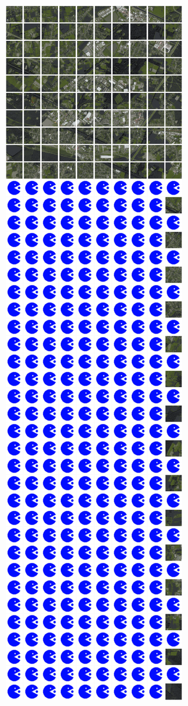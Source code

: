 <html>
<div>
<img src="https://github.com/HakkaTjakka/NL_TILE_MAP/blob/main/18/617/-1025/r.6170.-10250.png" height="44" width="44">
<img src="https://github.com/HakkaTjakka/NL_TILE_MAP/blob/main/18/617/-1025/r.6171.-10250.png" height="44" width="44">
<img src="https://github.com/HakkaTjakka/NL_TILE_MAP/blob/main/18/617/-1025/r.6172.-10250.png" height="44" width="44">
<img src="https://github.com/HakkaTjakka/NL_TILE_MAP/blob/main/18/617/-1025/r.6173.-10250.png" height="44" width="44">
<img src="https://github.com/HakkaTjakka/NL_TILE_MAP/blob/main/18/617/-1025/r.6174.-10250.png" height="44" width="44">
<img src="https://github.com/HakkaTjakka/NL_TILE_MAP/blob/main/18/617/-1025/r.6175.-10250.png" height="44" width="44">
<img src="https://github.com/HakkaTjakka/NL_TILE_MAP/blob/main/18/617/-1025/r.6176.-10250.png" height="44" width="44">
<img src="https://github.com/HakkaTjakka/NL_TILE_MAP/blob/main/18/617/-1025/r.6177.-10250.png" height="44" width="44">
<img src="https://github.com/HakkaTjakka/NL_TILE_MAP/blob/main/18/617/-1025/r.6178.-10250.png" height="44" width="44">
<img src="https://github.com/HakkaTjakka/NL_TILE_MAP/blob/main/18/617/-1025/r.6179.-10250.png" height="44" width="44">
<img src="https://github.com/HakkaTjakka/NL_TILE_MAP/blob/main/18/618/-1025/r.6180.-10250.png" height="44" width="44">
<img src="https://github.com/HakkaTjakka/NL_TILE_MAP/blob/main/18/618/-1025/r.6181.-10250.png" height="44" width="44">
<img src="https://github.com/HakkaTjakka/NL_TILE_MAP/blob/main/18/618/-1025/r.6182.-10250.png" height="44" width="44">
<img src="https://github.com/HakkaTjakka/NL_TILE_MAP/blob/main/18/618/-1025/r.6183.-10250.png" height="44" width="44">
<img src="https://github.com/HakkaTjakka/NL_TILE_MAP/blob/main/18/618/-1025/r.6184.-10250.png" height="44" width="44">
<img src="https://github.com/HakkaTjakka/NL_TILE_MAP/blob/main/18/618/-1025/r.6185.-10250.png" height="44" width="44">
<img src="https://github.com/HakkaTjakka/NL_TILE_MAP/blob/main/18/618/-1025/r.6186.-10250.png" height="44" width="44">
<img src="https://github.com/HakkaTjakka/NL_TILE_MAP/blob/main/18/618/-1025/r.6187.-10250.png" height="44" width="44">
<img src="https://github.com/HakkaTjakka/NL_TILE_MAP/blob/main/18/618/-1025/r.6188.-10250.png" height="44" width="44">
<img src="https://github.com/HakkaTjakka/NL_TILE_MAP/blob/main/18/618/-1025/r.6189.-10250.png" height="44" width="44">
<br>
<img src="https://github.com/HakkaTjakka/NL_TILE_MAP/blob/main/18/617/-1025/r.6170.-10249.png" height="44" width="44">
<img src="https://github.com/HakkaTjakka/NL_TILE_MAP/blob/main/18/617/-1025/r.6171.-10249.png" height="44" width="44">
<img src="https://github.com/HakkaTjakka/NL_TILE_MAP/blob/main/18/617/-1025/r.6172.-10249.png" height="44" width="44">
<img src="https://github.com/HakkaTjakka/NL_TILE_MAP/blob/main/18/617/-1025/r.6173.-10249.png" height="44" width="44">
<img src="https://github.com/HakkaTjakka/NL_TILE_MAP/blob/main/18/617/-1025/r.6174.-10249.png" height="44" width="44">
<img src="https://github.com/HakkaTjakka/NL_TILE_MAP/blob/main/18/617/-1025/r.6175.-10249.png" height="44" width="44">
<img src="https://github.com/HakkaTjakka/NL_TILE_MAP/blob/main/18/617/-1025/r.6176.-10249.png" height="44" width="44">
<img src="https://github.com/HakkaTjakka/NL_TILE_MAP/blob/main/18/617/-1025/r.6177.-10249.png" height="44" width="44">
<img src="https://github.com/HakkaTjakka/NL_TILE_MAP/blob/main/18/617/-1025/r.6178.-10249.png" height="44" width="44">
<img src="https://github.com/HakkaTjakka/NL_TILE_MAP/blob/main/18/617/-1025/r.6179.-10249.png" height="44" width="44">
<img src="https://github.com/HakkaTjakka/NL_TILE_MAP/blob/main/18/618/-1025/r.6180.-10249.png" height="44" width="44">
<img src="https://github.com/HakkaTjakka/NL_TILE_MAP/blob/main/18/618/-1025/r.6181.-10249.png" height="44" width="44">
<img src="https://github.com/HakkaTjakka/NL_TILE_MAP/blob/main/18/618/-1025/r.6182.-10249.png" height="44" width="44">
<img src="https://github.com/HakkaTjakka/NL_TILE_MAP/blob/main/18/618/-1025/r.6183.-10249.png" height="44" width="44">
<img src="https://github.com/HakkaTjakka/NL_TILE_MAP/blob/main/18/618/-1025/r.6184.-10249.png" height="44" width="44">
<img src="https://github.com/HakkaTjakka/NL_TILE_MAP/blob/main/18/618/-1025/r.6185.-10249.png" height="44" width="44">
<img src="https://github.com/HakkaTjakka/NL_TILE_MAP/blob/main/18/618/-1025/r.6186.-10249.png" height="44" width="44">
<img src="https://github.com/HakkaTjakka/NL_TILE_MAP/blob/main/18/618/-1025/r.6187.-10249.png" height="44" width="44">
<img src="https://github.com/HakkaTjakka/NL_TILE_MAP/blob/main/18/618/-1025/r.6188.-10249.png" height="44" width="44">
<img src="https://github.com/HakkaTjakka/NL_TILE_MAP/blob/main/18/618/-1025/r.6189.-10249.png" height="44" width="44">
<br>
<img src="https://github.com/HakkaTjakka/NL_TILE_MAP/blob/main/18/617/-1025/r.6170.-10248.png" height="44" width="44">
<img src="https://github.com/HakkaTjakka/NL_TILE_MAP/blob/main/18/617/-1025/r.6171.-10248.png" height="44" width="44">
<img src="https://github.com/HakkaTjakka/NL_TILE_MAP/blob/main/18/617/-1025/r.6172.-10248.png" height="44" width="44">
<img src="https://github.com/HakkaTjakka/NL_TILE_MAP/blob/main/18/617/-1025/r.6173.-10248.png" height="44" width="44">
<img src="https://github.com/HakkaTjakka/NL_TILE_MAP/blob/main/18/617/-1025/r.6174.-10248.png" height="44" width="44">
<img src="https://github.com/HakkaTjakka/NL_TILE_MAP/blob/main/18/617/-1025/r.6175.-10248.png" height="44" width="44">
<img src="https://github.com/HakkaTjakka/NL_TILE_MAP/blob/main/18/617/-1025/r.6176.-10248.png" height="44" width="44">
<img src="https://github.com/HakkaTjakka/NL_TILE_MAP/blob/main/18/617/-1025/r.6177.-10248.png" height="44" width="44">
<img src="https://github.com/HakkaTjakka/NL_TILE_MAP/blob/main/18/617/-1025/r.6178.-10248.png" height="44" width="44">
<img src="https://github.com/HakkaTjakka/NL_TILE_MAP/blob/main/18/617/-1025/r.6179.-10248.png" height="44" width="44">
<img src="https://github.com/HakkaTjakka/NL_TILE_MAP/blob/main/18/618/-1025/r.6180.-10248.png" height="44" width="44">
<img src="https://github.com/HakkaTjakka/NL_TILE_MAP/blob/main/18/618/-1025/r.6181.-10248.png" height="44" width="44">
<img src="https://github.com/HakkaTjakka/NL_TILE_MAP/blob/main/18/618/-1025/r.6182.-10248.png" height="44" width="44">
<img src="https://github.com/HakkaTjakka/NL_TILE_MAP/blob/main/18/618/-1025/r.6183.-10248.png" height="44" width="44">
<img src="https://github.com/HakkaTjakka/NL_TILE_MAP/blob/main/18/618/-1025/r.6184.-10248.png" height="44" width="44">
<img src="https://github.com/HakkaTjakka/NL_TILE_MAP/blob/main/18/618/-1025/r.6185.-10248.png" height="44" width="44">
<img src="https://github.com/HakkaTjakka/NL_TILE_MAP/blob/main/18/618/-1025/r.6186.-10248.png" height="44" width="44">
<img src="https://github.com/HakkaTjakka/NL_TILE_MAP/blob/main/18/618/-1025/r.6187.-10248.png" height="44" width="44">
<img src="https://github.com/HakkaTjakka/NL_TILE_MAP/blob/main/18/618/-1025/r.6188.-10248.png" height="44" width="44">
<img src="https://github.com/HakkaTjakka/NL_TILE_MAP/blob/main/18/618/-1025/r.6189.-10248.png" height="44" width="44">
<br>
<img src="https://github.com/HakkaTjakka/NL_TILE_MAP/blob/main/18/617/-1025/r.6170.-10247.png" height="44" width="44">
<img src="https://github.com/HakkaTjakka/NL_TILE_MAP/blob/main/18/617/-1025/r.6171.-10247.png" height="44" width="44">
<img src="https://github.com/HakkaTjakka/NL_TILE_MAP/blob/main/18/617/-1025/r.6172.-10247.png" height="44" width="44">
<img src="https://github.com/HakkaTjakka/NL_TILE_MAP/blob/main/18/617/-1025/r.6173.-10247.png" height="44" width="44">
<img src="https://github.com/HakkaTjakka/NL_TILE_MAP/blob/main/18/617/-1025/r.6174.-10247.png" height="44" width="44">
<img src="https://github.com/HakkaTjakka/NL_TILE_MAP/blob/main/18/617/-1025/r.6175.-10247.png" height="44" width="44">
<img src="https://github.com/HakkaTjakka/NL_TILE_MAP/blob/main/18/617/-1025/r.6176.-10247.png" height="44" width="44">
<img src="https://github.com/HakkaTjakka/NL_TILE_MAP/blob/main/18/617/-1025/r.6177.-10247.png" height="44" width="44">
<img src="https://github.com/HakkaTjakka/NL_TILE_MAP/blob/main/18/617/-1025/r.6178.-10247.png" height="44" width="44">
<img src="https://github.com/HakkaTjakka/NL_TILE_MAP/blob/main/18/617/-1025/r.6179.-10247.png" height="44" width="44">
<img src="https://github.com/HakkaTjakka/NL_TILE_MAP/blob/main/18/618/-1025/r.6180.-10247.png" height="44" width="44">
<img src="https://github.com/HakkaTjakka/NL_TILE_MAP/blob/main/18/618/-1025/r.6181.-10247.png" height="44" width="44">
<img src="https://github.com/HakkaTjakka/NL_TILE_MAP/blob/main/18/618/-1025/r.6182.-10247.png" height="44" width="44">
<img src="https://github.com/HakkaTjakka/NL_TILE_MAP/blob/main/18/618/-1025/r.6183.-10247.png" height="44" width="44">
<img src="https://github.com/HakkaTjakka/NL_TILE_MAP/blob/main/18/618/-1025/r.6184.-10247.png" height="44" width="44">
<img src="https://github.com/HakkaTjakka/NL_TILE_MAP/blob/main/18/618/-1025/r.6185.-10247.png" height="44" width="44">
<img src="https://github.com/HakkaTjakka/NL_TILE_MAP/blob/main/18/618/-1025/r.6186.-10247.png" height="44" width="44">
<img src="https://github.com/HakkaTjakka/NL_TILE_MAP/blob/main/18/618/-1025/r.6187.-10247.png" height="44" width="44">
<img src="https://github.com/HakkaTjakka/NL_TILE_MAP/blob/main/18/618/-1025/r.6188.-10247.png" height="44" width="44">
<img src="https://github.com/HakkaTjakka/NL_TILE_MAP/blob/main/18/618/-1025/r.6189.-10247.png" height="44" width="44">
<br>
<img src="https://github.com/HakkaTjakka/NL_TILE_MAP/blob/main/18/617/-1025/r.6170.-10246.png" height="44" width="44">
<img src="https://github.com/HakkaTjakka/NL_TILE_MAP/blob/main/18/617/-1025/r.6171.-10246.png" height="44" width="44">
<img src="https://github.com/HakkaTjakka/NL_TILE_MAP/blob/main/18/617/-1025/r.6172.-10246.png" height="44" width="44">
<img src="https://github.com/HakkaTjakka/NL_TILE_MAP/blob/main/18/617/-1025/r.6173.-10246.png" height="44" width="44">
<img src="https://github.com/HakkaTjakka/NL_TILE_MAP/blob/main/18/617/-1025/r.6174.-10246.png" height="44" width="44">
<img src="https://github.com/HakkaTjakka/NL_TILE_MAP/blob/main/18/617/-1025/r.6175.-10246.png" height="44" width="44">
<img src="https://github.com/HakkaTjakka/NL_TILE_MAP/blob/main/18/617/-1025/r.6176.-10246.png" height="44" width="44">
<img src="https://github.com/HakkaTjakka/NL_TILE_MAP/blob/main/18/617/-1025/r.6177.-10246.png" height="44" width="44">
<img src="https://github.com/HakkaTjakka/NL_TILE_MAP/blob/main/18/617/-1025/r.6178.-10246.png" height="44" width="44">
<img src="https://github.com/HakkaTjakka/NL_TILE_MAP/blob/main/18/617/-1025/r.6179.-10246.png" height="44" width="44">
<img src="https://github.com/HakkaTjakka/NL_TILE_MAP/blob/main/18/618/-1025/r.6180.-10246.png" height="44" width="44">
<img src="https://github.com/HakkaTjakka/NL_TILE_MAP/blob/main/18/618/-1025/r.6181.-10246.png" height="44" width="44">
<img src="https://github.com/HakkaTjakka/NL_TILE_MAP/blob/main/18/618/-1025/r.6182.-10246.png" height="44" width="44">
<img src="https://github.com/HakkaTjakka/NL_TILE_MAP/blob/main/18/618/-1025/r.6183.-10246.png" height="44" width="44">
<img src="https://github.com/HakkaTjakka/NL_TILE_MAP/blob/main/18/618/-1025/r.6184.-10246.png" height="44" width="44">
<img src="https://github.com/HakkaTjakka/NL_TILE_MAP/blob/main/18/618/-1025/r.6185.-10246.png" height="44" width="44">
<img src="https://github.com/HakkaTjakka/NL_TILE_MAP/blob/main/18/618/-1025/r.6186.-10246.png" height="44" width="44">
<img src="https://github.com/HakkaTjakka/NL_TILE_MAP/blob/main/18/618/-1025/r.6187.-10246.png" height="44" width="44">
<img src="https://github.com/HakkaTjakka/NL_TILE_MAP/blob/main/18/618/-1025/r.6188.-10246.png" height="44" width="44">
<img src="https://github.com/HakkaTjakka/NL_TILE_MAP/blob/main/18/618/-1025/r.6189.-10246.png" height="44" width="44">
<br>
<img src="https://github.com/HakkaTjakka/NL_TILE_MAP/blob/main/source.png" height="44" width="44">
<img src="https://github.com/HakkaTjakka/NL_TILE_MAP/blob/main/source.png" height="44" width="44">
<img src="https://github.com/HakkaTjakka/NL_TILE_MAP/blob/main/source.png" height="44" width="44">
<img src="https://github.com/HakkaTjakka/NL_TILE_MAP/blob/main/source.png" height="44" width="44">
<img src="https://github.com/HakkaTjakka/NL_TILE_MAP/blob/main/source.png" height="44" width="44">
<img src="https://github.com/HakkaTjakka/NL_TILE_MAP/blob/main/source.png" height="44" width="44">
<img src="https://github.com/HakkaTjakka/NL_TILE_MAP/blob/main/source.png" height="44" width="44">
<img src="https://github.com/HakkaTjakka/NL_TILE_MAP/blob/main/source.png" height="44" width="44">
<img src="https://github.com/HakkaTjakka/NL_TILE_MAP/blob/main/source.png" height="44" width="44">
<img src="https://github.com/HakkaTjakka/NL_TILE_MAP/blob/main/source.png" height="44" width="44">
<img src="https://github.com/HakkaTjakka/NL_TILE_MAP/blob/main/source.png" height="44" width="44">
<img src="https://github.com/HakkaTjakka/NL_TILE_MAP/blob/main/source.png" height="44" width="44">
<img src="https://github.com/HakkaTjakka/NL_TILE_MAP/blob/main/source.png" height="44" width="44">
<img src="https://github.com/HakkaTjakka/NL_TILE_MAP/blob/main/source.png" height="44" width="44">
<img src="https://github.com/HakkaTjakka/NL_TILE_MAP/blob/main/source.png" height="44" width="44">
<img src="https://github.com/HakkaTjakka/NL_TILE_MAP/blob/main/source.png" height="44" width="44">
<img src="https://github.com/HakkaTjakka/NL_TILE_MAP/blob/main/source.png" height="44" width="44">
<img src="https://github.com/HakkaTjakka/NL_TILE_MAP/blob/main/source.png" height="44" width="44">
<img src="https://github.com/HakkaTjakka/NL_TILE_MAP/blob/main/source.png" height="44" width="44">
<img src="https://github.com/HakkaTjakka/NL_TILE_MAP/blob/main/18/618/-1025/r.6189.-10245.png" height="44" width="44">
<br>
<img src="https://github.com/HakkaTjakka/NL_TILE_MAP/blob/main/source.png" height="44" width="44">
<img src="https://github.com/HakkaTjakka/NL_TILE_MAP/blob/main/source.png" height="44" width="44">
<img src="https://github.com/HakkaTjakka/NL_TILE_MAP/blob/main/source.png" height="44" width="44">
<img src="https://github.com/HakkaTjakka/NL_TILE_MAP/blob/main/source.png" height="44" width="44">
<img src="https://github.com/HakkaTjakka/NL_TILE_MAP/blob/main/source.png" height="44" width="44">
<img src="https://github.com/HakkaTjakka/NL_TILE_MAP/blob/main/source.png" height="44" width="44">
<img src="https://github.com/HakkaTjakka/NL_TILE_MAP/blob/main/source.png" height="44" width="44">
<img src="https://github.com/HakkaTjakka/NL_TILE_MAP/blob/main/source.png" height="44" width="44">
<img src="https://github.com/HakkaTjakka/NL_TILE_MAP/blob/main/source.png" height="44" width="44">
<img src="https://github.com/HakkaTjakka/NL_TILE_MAP/blob/main/source.png" height="44" width="44">
<img src="https://github.com/HakkaTjakka/NL_TILE_MAP/blob/main/source.png" height="44" width="44">
<img src="https://github.com/HakkaTjakka/NL_TILE_MAP/blob/main/source.png" height="44" width="44">
<img src="https://github.com/HakkaTjakka/NL_TILE_MAP/blob/main/source.png" height="44" width="44">
<img src="https://github.com/HakkaTjakka/NL_TILE_MAP/blob/main/source.png" height="44" width="44">
<img src="https://github.com/HakkaTjakka/NL_TILE_MAP/blob/main/source.png" height="44" width="44">
<img src="https://github.com/HakkaTjakka/NL_TILE_MAP/blob/main/source.png" height="44" width="44">
<img src="https://github.com/HakkaTjakka/NL_TILE_MAP/blob/main/source.png" height="44" width="44">
<img src="https://github.com/HakkaTjakka/NL_TILE_MAP/blob/main/source.png" height="44" width="44">
<img src="https://github.com/HakkaTjakka/NL_TILE_MAP/blob/main/source.png" height="44" width="44">
<img src="https://github.com/HakkaTjakka/NL_TILE_MAP/blob/main/18/618/-1025/r.6189.-10244.png" height="44" width="44">
<br>
<img src="https://github.com/HakkaTjakka/NL_TILE_MAP/blob/main/source.png" height="44" width="44">
<img src="https://github.com/HakkaTjakka/NL_TILE_MAP/blob/main/source.png" height="44" width="44">
<img src="https://github.com/HakkaTjakka/NL_TILE_MAP/blob/main/source.png" height="44" width="44">
<img src="https://github.com/HakkaTjakka/NL_TILE_MAP/blob/main/source.png" height="44" width="44">
<img src="https://github.com/HakkaTjakka/NL_TILE_MAP/blob/main/source.png" height="44" width="44">
<img src="https://github.com/HakkaTjakka/NL_TILE_MAP/blob/main/source.png" height="44" width="44">
<img src="https://github.com/HakkaTjakka/NL_TILE_MAP/blob/main/source.png" height="44" width="44">
<img src="https://github.com/HakkaTjakka/NL_TILE_MAP/blob/main/source.png" height="44" width="44">
<img src="https://github.com/HakkaTjakka/NL_TILE_MAP/blob/main/source.png" height="44" width="44">
<img src="https://github.com/HakkaTjakka/NL_TILE_MAP/blob/main/source.png" height="44" width="44">
<img src="https://github.com/HakkaTjakka/NL_TILE_MAP/blob/main/source.png" height="44" width="44">
<img src="https://github.com/HakkaTjakka/NL_TILE_MAP/blob/main/source.png" height="44" width="44">
<img src="https://github.com/HakkaTjakka/NL_TILE_MAP/blob/main/source.png" height="44" width="44">
<img src="https://github.com/HakkaTjakka/NL_TILE_MAP/blob/main/source.png" height="44" width="44">
<img src="https://github.com/HakkaTjakka/NL_TILE_MAP/blob/main/source.png" height="44" width="44">
<img src="https://github.com/HakkaTjakka/NL_TILE_MAP/blob/main/source.png" height="44" width="44">
<img src="https://github.com/HakkaTjakka/NL_TILE_MAP/blob/main/source.png" height="44" width="44">
<img src="https://github.com/HakkaTjakka/NL_TILE_MAP/blob/main/source.png" height="44" width="44">
<img src="https://github.com/HakkaTjakka/NL_TILE_MAP/blob/main/source.png" height="44" width="44">
<img src="https://github.com/HakkaTjakka/NL_TILE_MAP/blob/main/18/618/-1025/r.6189.-10243.png" height="44" width="44">
<br>
<img src="https://github.com/HakkaTjakka/NL_TILE_MAP/blob/main/source.png" height="44" width="44">
<img src="https://github.com/HakkaTjakka/NL_TILE_MAP/blob/main/source.png" height="44" width="44">
<img src="https://github.com/HakkaTjakka/NL_TILE_MAP/blob/main/source.png" height="44" width="44">
<img src="https://github.com/HakkaTjakka/NL_TILE_MAP/blob/main/source.png" height="44" width="44">
<img src="https://github.com/HakkaTjakka/NL_TILE_MAP/blob/main/source.png" height="44" width="44">
<img src="https://github.com/HakkaTjakka/NL_TILE_MAP/blob/main/source.png" height="44" width="44">
<img src="https://github.com/HakkaTjakka/NL_TILE_MAP/blob/main/source.png" height="44" width="44">
<img src="https://github.com/HakkaTjakka/NL_TILE_MAP/blob/main/source.png" height="44" width="44">
<img src="https://github.com/HakkaTjakka/NL_TILE_MAP/blob/main/source.png" height="44" width="44">
<img src="https://github.com/HakkaTjakka/NL_TILE_MAP/blob/main/source.png" height="44" width="44">
<img src="https://github.com/HakkaTjakka/NL_TILE_MAP/blob/main/source.png" height="44" width="44">
<img src="https://github.com/HakkaTjakka/NL_TILE_MAP/blob/main/source.png" height="44" width="44">
<img src="https://github.com/HakkaTjakka/NL_TILE_MAP/blob/main/source.png" height="44" width="44">
<img src="https://github.com/HakkaTjakka/NL_TILE_MAP/blob/main/source.png" height="44" width="44">
<img src="https://github.com/HakkaTjakka/NL_TILE_MAP/blob/main/source.png" height="44" width="44">
<img src="https://github.com/HakkaTjakka/NL_TILE_MAP/blob/main/source.png" height="44" width="44">
<img src="https://github.com/HakkaTjakka/NL_TILE_MAP/blob/main/source.png" height="44" width="44">
<img src="https://github.com/HakkaTjakka/NL_TILE_MAP/blob/main/source.png" height="44" width="44">
<img src="https://github.com/HakkaTjakka/NL_TILE_MAP/blob/main/source.png" height="44" width="44">
<img src="https://github.com/HakkaTjakka/NL_TILE_MAP/blob/main/18/618/-1025/r.6189.-10242.png" height="44" width="44">
<br>
<img src="https://github.com/HakkaTjakka/NL_TILE_MAP/blob/main/source.png" height="44" width="44">
<img src="https://github.com/HakkaTjakka/NL_TILE_MAP/blob/main/source.png" height="44" width="44">
<img src="https://github.com/HakkaTjakka/NL_TILE_MAP/blob/main/source.png" height="44" width="44">
<img src="https://github.com/HakkaTjakka/NL_TILE_MAP/blob/main/source.png" height="44" width="44">
<img src="https://github.com/HakkaTjakka/NL_TILE_MAP/blob/main/source.png" height="44" width="44">
<img src="https://github.com/HakkaTjakka/NL_TILE_MAP/blob/main/source.png" height="44" width="44">
<img src="https://github.com/HakkaTjakka/NL_TILE_MAP/blob/main/source.png" height="44" width="44">
<img src="https://github.com/HakkaTjakka/NL_TILE_MAP/blob/main/source.png" height="44" width="44">
<img src="https://github.com/HakkaTjakka/NL_TILE_MAP/blob/main/source.png" height="44" width="44">
<img src="https://github.com/HakkaTjakka/NL_TILE_MAP/blob/main/source.png" height="44" width="44">
<img src="https://github.com/HakkaTjakka/NL_TILE_MAP/blob/main/source.png" height="44" width="44">
<img src="https://github.com/HakkaTjakka/NL_TILE_MAP/blob/main/source.png" height="44" width="44">
<img src="https://github.com/HakkaTjakka/NL_TILE_MAP/blob/main/source.png" height="44" width="44">
<img src="https://github.com/HakkaTjakka/NL_TILE_MAP/blob/main/source.png" height="44" width="44">
<img src="https://github.com/HakkaTjakka/NL_TILE_MAP/blob/main/source.png" height="44" width="44">
<img src="https://github.com/HakkaTjakka/NL_TILE_MAP/blob/main/source.png" height="44" width="44">
<img src="https://github.com/HakkaTjakka/NL_TILE_MAP/blob/main/source.png" height="44" width="44">
<img src="https://github.com/HakkaTjakka/NL_TILE_MAP/blob/main/source.png" height="44" width="44">
<img src="https://github.com/HakkaTjakka/NL_TILE_MAP/blob/main/source.png" height="44" width="44">
<img src="https://github.com/HakkaTjakka/NL_TILE_MAP/blob/main/18/618/-1025/r.6189.-10241.png" height="44" width="44">
<br>
<img src="https://github.com/HakkaTjakka/NL_TILE_MAP/blob/main/source.png" height="44" width="44">
<img src="https://github.com/HakkaTjakka/NL_TILE_MAP/blob/main/source.png" height="44" width="44">
<img src="https://github.com/HakkaTjakka/NL_TILE_MAP/blob/main/source.png" height="44" width="44">
<img src="https://github.com/HakkaTjakka/NL_TILE_MAP/blob/main/source.png" height="44" width="44">
<img src="https://github.com/HakkaTjakka/NL_TILE_MAP/blob/main/source.png" height="44" width="44">
<img src="https://github.com/HakkaTjakka/NL_TILE_MAP/blob/main/source.png" height="44" width="44">
<img src="https://github.com/HakkaTjakka/NL_TILE_MAP/blob/main/source.png" height="44" width="44">
<img src="https://github.com/HakkaTjakka/NL_TILE_MAP/blob/main/source.png" height="44" width="44">
<img src="https://github.com/HakkaTjakka/NL_TILE_MAP/blob/main/source.png" height="44" width="44">
<img src="https://github.com/HakkaTjakka/NL_TILE_MAP/blob/main/source.png" height="44" width="44">
<img src="https://github.com/HakkaTjakka/NL_TILE_MAP/blob/main/source.png" height="44" width="44">
<img src="https://github.com/HakkaTjakka/NL_TILE_MAP/blob/main/source.png" height="44" width="44">
<img src="https://github.com/HakkaTjakka/NL_TILE_MAP/blob/main/source.png" height="44" width="44">
<img src="https://github.com/HakkaTjakka/NL_TILE_MAP/blob/main/source.png" height="44" width="44">
<img src="https://github.com/HakkaTjakka/NL_TILE_MAP/blob/main/source.png" height="44" width="44">
<img src="https://github.com/HakkaTjakka/NL_TILE_MAP/blob/main/source.png" height="44" width="44">
<img src="https://github.com/HakkaTjakka/NL_TILE_MAP/blob/main/source.png" height="44" width="44">
<img src="https://github.com/HakkaTjakka/NL_TILE_MAP/blob/main/source.png" height="44" width="44">
<img src="https://github.com/HakkaTjakka/NL_TILE_MAP/blob/main/source.png" height="44" width="44">
<img src="https://github.com/HakkaTjakka/NL_TILE_MAP/blob/main/18/618/-1024/r.6189.-10240.png" height="44" width="44">
<br>
<img src="https://github.com/HakkaTjakka/NL_TILE_MAP/blob/main/source.png" height="44" width="44">
<img src="https://github.com/HakkaTjakka/NL_TILE_MAP/blob/main/source.png" height="44" width="44">
<img src="https://github.com/HakkaTjakka/NL_TILE_MAP/blob/main/source.png" height="44" width="44">
<img src="https://github.com/HakkaTjakka/NL_TILE_MAP/blob/main/source.png" height="44" width="44">
<img src="https://github.com/HakkaTjakka/NL_TILE_MAP/blob/main/source.png" height="44" width="44">
<img src="https://github.com/HakkaTjakka/NL_TILE_MAP/blob/main/source.png" height="44" width="44">
<img src="https://github.com/HakkaTjakka/NL_TILE_MAP/blob/main/source.png" height="44" width="44">
<img src="https://github.com/HakkaTjakka/NL_TILE_MAP/blob/main/source.png" height="44" width="44">
<img src="https://github.com/HakkaTjakka/NL_TILE_MAP/blob/main/source.png" height="44" width="44">
<img src="https://github.com/HakkaTjakka/NL_TILE_MAP/blob/main/source.png" height="44" width="44">
<img src="https://github.com/HakkaTjakka/NL_TILE_MAP/blob/main/source.png" height="44" width="44">
<img src="https://github.com/HakkaTjakka/NL_TILE_MAP/blob/main/source.png" height="44" width="44">
<img src="https://github.com/HakkaTjakka/NL_TILE_MAP/blob/main/source.png" height="44" width="44">
<img src="https://github.com/HakkaTjakka/NL_TILE_MAP/blob/main/source.png" height="44" width="44">
<img src="https://github.com/HakkaTjakka/NL_TILE_MAP/blob/main/source.png" height="44" width="44">
<img src="https://github.com/HakkaTjakka/NL_TILE_MAP/blob/main/source.png" height="44" width="44">
<img src="https://github.com/HakkaTjakka/NL_TILE_MAP/blob/main/source.png" height="44" width="44">
<img src="https://github.com/HakkaTjakka/NL_TILE_MAP/blob/main/source.png" height="44" width="44">
<img src="https://github.com/HakkaTjakka/NL_TILE_MAP/blob/main/source.png" height="44" width="44">
<img src="https://github.com/HakkaTjakka/NL_TILE_MAP/blob/main/18/618/-1024/r.6189.-10239.png" height="44" width="44">
<br>
<img src="https://github.com/HakkaTjakka/NL_TILE_MAP/blob/main/source.png" height="44" width="44">
<img src="https://github.com/HakkaTjakka/NL_TILE_MAP/blob/main/source.png" height="44" width="44">
<img src="https://github.com/HakkaTjakka/NL_TILE_MAP/blob/main/source.png" height="44" width="44">
<img src="https://github.com/HakkaTjakka/NL_TILE_MAP/blob/main/source.png" height="44" width="44">
<img src="https://github.com/HakkaTjakka/NL_TILE_MAP/blob/main/source.png" height="44" width="44">
<img src="https://github.com/HakkaTjakka/NL_TILE_MAP/blob/main/source.png" height="44" width="44">
<img src="https://github.com/HakkaTjakka/NL_TILE_MAP/blob/main/source.png" height="44" width="44">
<img src="https://github.com/HakkaTjakka/NL_TILE_MAP/blob/main/source.png" height="44" width="44">
<img src="https://github.com/HakkaTjakka/NL_TILE_MAP/blob/main/source.png" height="44" width="44">
<img src="https://github.com/HakkaTjakka/NL_TILE_MAP/blob/main/source.png" height="44" width="44">
<img src="https://github.com/HakkaTjakka/NL_TILE_MAP/blob/main/source.png" height="44" width="44">
<img src="https://github.com/HakkaTjakka/NL_TILE_MAP/blob/main/source.png" height="44" width="44">
<img src="https://github.com/HakkaTjakka/NL_TILE_MAP/blob/main/source.png" height="44" width="44">
<img src="https://github.com/HakkaTjakka/NL_TILE_MAP/blob/main/source.png" height="44" width="44">
<img src="https://github.com/HakkaTjakka/NL_TILE_MAP/blob/main/source.png" height="44" width="44">
<img src="https://github.com/HakkaTjakka/NL_TILE_MAP/blob/main/source.png" height="44" width="44">
<img src="https://github.com/HakkaTjakka/NL_TILE_MAP/blob/main/source.png" height="44" width="44">
<img src="https://github.com/HakkaTjakka/NL_TILE_MAP/blob/main/source.png" height="44" width="44">
<img src="https://github.com/HakkaTjakka/NL_TILE_MAP/blob/main/source.png" height="44" width="44">
<img src="https://github.com/HakkaTjakka/NL_TILE_MAP/blob/main/18/618/-1024/r.6189.-10238.png" height="44" width="44">
<br>
<img src="https://github.com/HakkaTjakka/NL_TILE_MAP/blob/main/source.png" height="44" width="44">
<img src="https://github.com/HakkaTjakka/NL_TILE_MAP/blob/main/source.png" height="44" width="44">
<img src="https://github.com/HakkaTjakka/NL_TILE_MAP/blob/main/source.png" height="44" width="44">
<img src="https://github.com/HakkaTjakka/NL_TILE_MAP/blob/main/source.png" height="44" width="44">
<img src="https://github.com/HakkaTjakka/NL_TILE_MAP/blob/main/source.png" height="44" width="44">
<img src="https://github.com/HakkaTjakka/NL_TILE_MAP/blob/main/source.png" height="44" width="44">
<img src="https://github.com/HakkaTjakka/NL_TILE_MAP/blob/main/source.png" height="44" width="44">
<img src="https://github.com/HakkaTjakka/NL_TILE_MAP/blob/main/source.png" height="44" width="44">
<img src="https://github.com/HakkaTjakka/NL_TILE_MAP/blob/main/source.png" height="44" width="44">
<img src="https://github.com/HakkaTjakka/NL_TILE_MAP/blob/main/source.png" height="44" width="44">
<img src="https://github.com/HakkaTjakka/NL_TILE_MAP/blob/main/source.png" height="44" width="44">
<img src="https://github.com/HakkaTjakka/NL_TILE_MAP/blob/main/source.png" height="44" width="44">
<img src="https://github.com/HakkaTjakka/NL_TILE_MAP/blob/main/source.png" height="44" width="44">
<img src="https://github.com/HakkaTjakka/NL_TILE_MAP/blob/main/source.png" height="44" width="44">
<img src="https://github.com/HakkaTjakka/NL_TILE_MAP/blob/main/source.png" height="44" width="44">
<img src="https://github.com/HakkaTjakka/NL_TILE_MAP/blob/main/source.png" height="44" width="44">
<img src="https://github.com/HakkaTjakka/NL_TILE_MAP/blob/main/source.png" height="44" width="44">
<img src="https://github.com/HakkaTjakka/NL_TILE_MAP/blob/main/source.png" height="44" width="44">
<img src="https://github.com/HakkaTjakka/NL_TILE_MAP/blob/main/source.png" height="44" width="44">
<img src="https://github.com/HakkaTjakka/NL_TILE_MAP/blob/main/18/618/-1024/r.6189.-10237.png" height="44" width="44">
<br>
<img src="https://github.com/HakkaTjakka/NL_TILE_MAP/blob/main/source.png" height="44" width="44">
<img src="https://github.com/HakkaTjakka/NL_TILE_MAP/blob/main/source.png" height="44" width="44">
<img src="https://github.com/HakkaTjakka/NL_TILE_MAP/blob/main/source.png" height="44" width="44">
<img src="https://github.com/HakkaTjakka/NL_TILE_MAP/blob/main/source.png" height="44" width="44">
<img src="https://github.com/HakkaTjakka/NL_TILE_MAP/blob/main/source.png" height="44" width="44">
<img src="https://github.com/HakkaTjakka/NL_TILE_MAP/blob/main/source.png" height="44" width="44">
<img src="https://github.com/HakkaTjakka/NL_TILE_MAP/blob/main/source.png" height="44" width="44">
<img src="https://github.com/HakkaTjakka/NL_TILE_MAP/blob/main/source.png" height="44" width="44">
<img src="https://github.com/HakkaTjakka/NL_TILE_MAP/blob/main/source.png" height="44" width="44">
<img src="https://github.com/HakkaTjakka/NL_TILE_MAP/blob/main/source.png" height="44" width="44">
<img src="https://github.com/HakkaTjakka/NL_TILE_MAP/blob/main/source.png" height="44" width="44">
<img src="https://github.com/HakkaTjakka/NL_TILE_MAP/blob/main/source.png" height="44" width="44">
<img src="https://github.com/HakkaTjakka/NL_TILE_MAP/blob/main/source.png" height="44" width="44">
<img src="https://github.com/HakkaTjakka/NL_TILE_MAP/blob/main/source.png" height="44" width="44">
<img src="https://github.com/HakkaTjakka/NL_TILE_MAP/blob/main/source.png" height="44" width="44">
<img src="https://github.com/HakkaTjakka/NL_TILE_MAP/blob/main/source.png" height="44" width="44">
<img src="https://github.com/HakkaTjakka/NL_TILE_MAP/blob/main/source.png" height="44" width="44">
<img src="https://github.com/HakkaTjakka/NL_TILE_MAP/blob/main/source.png" height="44" width="44">
<img src="https://github.com/HakkaTjakka/NL_TILE_MAP/blob/main/source.png" height="44" width="44">
<img src="https://github.com/HakkaTjakka/NL_TILE_MAP/blob/main/18/618/-1024/r.6189.-10236.png" height="44" width="44">
<br>
<img src="https://github.com/HakkaTjakka/NL_TILE_MAP/blob/main/source.png" height="44" width="44">
<img src="https://github.com/HakkaTjakka/NL_TILE_MAP/blob/main/source.png" height="44" width="44">
<img src="https://github.com/HakkaTjakka/NL_TILE_MAP/blob/main/source.png" height="44" width="44">
<img src="https://github.com/HakkaTjakka/NL_TILE_MAP/blob/main/source.png" height="44" width="44">
<img src="https://github.com/HakkaTjakka/NL_TILE_MAP/blob/main/source.png" height="44" width="44">
<img src="https://github.com/HakkaTjakka/NL_TILE_MAP/blob/main/source.png" height="44" width="44">
<img src="https://github.com/HakkaTjakka/NL_TILE_MAP/blob/main/source.png" height="44" width="44">
<img src="https://github.com/HakkaTjakka/NL_TILE_MAP/blob/main/source.png" height="44" width="44">
<img src="https://github.com/HakkaTjakka/NL_TILE_MAP/blob/main/source.png" height="44" width="44">
<img src="https://github.com/HakkaTjakka/NL_TILE_MAP/blob/main/source.png" height="44" width="44">
<img src="https://github.com/HakkaTjakka/NL_TILE_MAP/blob/main/source.png" height="44" width="44">
<img src="https://github.com/HakkaTjakka/NL_TILE_MAP/blob/main/source.png" height="44" width="44">
<img src="https://github.com/HakkaTjakka/NL_TILE_MAP/blob/main/source.png" height="44" width="44">
<img src="https://github.com/HakkaTjakka/NL_TILE_MAP/blob/main/source.png" height="44" width="44">
<img src="https://github.com/HakkaTjakka/NL_TILE_MAP/blob/main/source.png" height="44" width="44">
<img src="https://github.com/HakkaTjakka/NL_TILE_MAP/blob/main/source.png" height="44" width="44">
<img src="https://github.com/HakkaTjakka/NL_TILE_MAP/blob/main/source.png" height="44" width="44">
<img src="https://github.com/HakkaTjakka/NL_TILE_MAP/blob/main/source.png" height="44" width="44">
<img src="https://github.com/HakkaTjakka/NL_TILE_MAP/blob/main/source.png" height="44" width="44">
<img src="https://github.com/HakkaTjakka/NL_TILE_MAP/blob/main/18/618/-1024/r.6189.-10235.png" height="44" width="44">
<br>
<img src="https://github.com/HakkaTjakka/NL_TILE_MAP/blob/main/source.png" height="44" width="44">
<img src="https://github.com/HakkaTjakka/NL_TILE_MAP/blob/main/source.png" height="44" width="44">
<img src="https://github.com/HakkaTjakka/NL_TILE_MAP/blob/main/source.png" height="44" width="44">
<img src="https://github.com/HakkaTjakka/NL_TILE_MAP/blob/main/source.png" height="44" width="44">
<img src="https://github.com/HakkaTjakka/NL_TILE_MAP/blob/main/source.png" height="44" width="44">
<img src="https://github.com/HakkaTjakka/NL_TILE_MAP/blob/main/source.png" height="44" width="44">
<img src="https://github.com/HakkaTjakka/NL_TILE_MAP/blob/main/source.png" height="44" width="44">
<img src="https://github.com/HakkaTjakka/NL_TILE_MAP/blob/main/source.png" height="44" width="44">
<img src="https://github.com/HakkaTjakka/NL_TILE_MAP/blob/main/source.png" height="44" width="44">
<img src="https://github.com/HakkaTjakka/NL_TILE_MAP/blob/main/source.png" height="44" width="44">
<img src="https://github.com/HakkaTjakka/NL_TILE_MAP/blob/main/source.png" height="44" width="44">
<img src="https://github.com/HakkaTjakka/NL_TILE_MAP/blob/main/source.png" height="44" width="44">
<img src="https://github.com/HakkaTjakka/NL_TILE_MAP/blob/main/source.png" height="44" width="44">
<img src="https://github.com/HakkaTjakka/NL_TILE_MAP/blob/main/source.png" height="44" width="44">
<img src="https://github.com/HakkaTjakka/NL_TILE_MAP/blob/main/source.png" height="44" width="44">
<img src="https://github.com/HakkaTjakka/NL_TILE_MAP/blob/main/source.png" height="44" width="44">
<img src="https://github.com/HakkaTjakka/NL_TILE_MAP/blob/main/source.png" height="44" width="44">
<img src="https://github.com/HakkaTjakka/NL_TILE_MAP/blob/main/source.png" height="44" width="44">
<img src="https://github.com/HakkaTjakka/NL_TILE_MAP/blob/main/source.png" height="44" width="44">
<img src="https://github.com/HakkaTjakka/NL_TILE_MAP/blob/main/18/618/-1024/r.6189.-10234.png" height="44" width="44">
<br>
<img src="https://github.com/HakkaTjakka/NL_TILE_MAP/blob/main/source.png" height="44" width="44">
<img src="https://github.com/HakkaTjakka/NL_TILE_MAP/blob/main/source.png" height="44" width="44">
<img src="https://github.com/HakkaTjakka/NL_TILE_MAP/blob/main/source.png" height="44" width="44">
<img src="https://github.com/HakkaTjakka/NL_TILE_MAP/blob/main/source.png" height="44" width="44">
<img src="https://github.com/HakkaTjakka/NL_TILE_MAP/blob/main/source.png" height="44" width="44">
<img src="https://github.com/HakkaTjakka/NL_TILE_MAP/blob/main/source.png" height="44" width="44">
<img src="https://github.com/HakkaTjakka/NL_TILE_MAP/blob/main/source.png" height="44" width="44">
<img src="https://github.com/HakkaTjakka/NL_TILE_MAP/blob/main/source.png" height="44" width="44">
<img src="https://github.com/HakkaTjakka/NL_TILE_MAP/blob/main/source.png" height="44" width="44">
<img src="https://github.com/HakkaTjakka/NL_TILE_MAP/blob/main/source.png" height="44" width="44">
<img src="https://github.com/HakkaTjakka/NL_TILE_MAP/blob/main/source.png" height="44" width="44">
<img src="https://github.com/HakkaTjakka/NL_TILE_MAP/blob/main/source.png" height="44" width="44">
<img src="https://github.com/HakkaTjakka/NL_TILE_MAP/blob/main/source.png" height="44" width="44">
<img src="https://github.com/HakkaTjakka/NL_TILE_MAP/blob/main/source.png" height="44" width="44">
<img src="https://github.com/HakkaTjakka/NL_TILE_MAP/blob/main/source.png" height="44" width="44">
<img src="https://github.com/HakkaTjakka/NL_TILE_MAP/blob/main/source.png" height="44" width="44">
<img src="https://github.com/HakkaTjakka/NL_TILE_MAP/blob/main/source.png" height="44" width="44">
<img src="https://github.com/HakkaTjakka/NL_TILE_MAP/blob/main/source.png" height="44" width="44">
<img src="https://github.com/HakkaTjakka/NL_TILE_MAP/blob/main/source.png" height="44" width="44">
<img src="https://github.com/HakkaTjakka/NL_TILE_MAP/blob/main/18/618/-1024/r.6189.-10233.png" height="44" width="44">
<br>
<img src="https://github.com/HakkaTjakka/NL_TILE_MAP/blob/main/source.png" height="44" width="44">
<img src="https://github.com/HakkaTjakka/NL_TILE_MAP/blob/main/source.png" height="44" width="44">
<img src="https://github.com/HakkaTjakka/NL_TILE_MAP/blob/main/source.png" height="44" width="44">
<img src="https://github.com/HakkaTjakka/NL_TILE_MAP/blob/main/source.png" height="44" width="44">
<img src="https://github.com/HakkaTjakka/NL_TILE_MAP/blob/main/source.png" height="44" width="44">
<img src="https://github.com/HakkaTjakka/NL_TILE_MAP/blob/main/source.png" height="44" width="44">
<img src="https://github.com/HakkaTjakka/NL_TILE_MAP/blob/main/source.png" height="44" width="44">
<img src="https://github.com/HakkaTjakka/NL_TILE_MAP/blob/main/source.png" height="44" width="44">
<img src="https://github.com/HakkaTjakka/NL_TILE_MAP/blob/main/source.png" height="44" width="44">
<img src="https://github.com/HakkaTjakka/NL_TILE_MAP/blob/main/source.png" height="44" width="44">
<img src="https://github.com/HakkaTjakka/NL_TILE_MAP/blob/main/source.png" height="44" width="44">
<img src="https://github.com/HakkaTjakka/NL_TILE_MAP/blob/main/source.png" height="44" width="44">
<img src="https://github.com/HakkaTjakka/NL_TILE_MAP/blob/main/source.png" height="44" width="44">
<img src="https://github.com/HakkaTjakka/NL_TILE_MAP/blob/main/source.png" height="44" width="44">
<img src="https://github.com/HakkaTjakka/NL_TILE_MAP/blob/main/source.png" height="44" width="44">
<img src="https://github.com/HakkaTjakka/NL_TILE_MAP/blob/main/source.png" height="44" width="44">
<img src="https://github.com/HakkaTjakka/NL_TILE_MAP/blob/main/source.png" height="44" width="44">
<img src="https://github.com/HakkaTjakka/NL_TILE_MAP/blob/main/source.png" height="44" width="44">
<img src="https://github.com/HakkaTjakka/NL_TILE_MAP/blob/main/source.png" height="44" width="44">
<img src="https://github.com/HakkaTjakka/NL_TILE_MAP/blob/main/18/618/-1024/r.6189.-10232.png" height="44" width="44">
<br>
<img src="https://github.com/HakkaTjakka/NL_TILE_MAP/blob/main/source.png" height="44" width="44">
<img src="https://github.com/HakkaTjakka/NL_TILE_MAP/blob/main/source.png" height="44" width="44">
<img src="https://github.com/HakkaTjakka/NL_TILE_MAP/blob/main/source.png" height="44" width="44">
<img src="https://github.com/HakkaTjakka/NL_TILE_MAP/blob/main/source.png" height="44" width="44">
<img src="https://github.com/HakkaTjakka/NL_TILE_MAP/blob/main/source.png" height="44" width="44">
<img src="https://github.com/HakkaTjakka/NL_TILE_MAP/blob/main/source.png" height="44" width="44">
<img src="https://github.com/HakkaTjakka/NL_TILE_MAP/blob/main/source.png" height="44" width="44">
<img src="https://github.com/HakkaTjakka/NL_TILE_MAP/blob/main/source.png" height="44" width="44">
<img src="https://github.com/HakkaTjakka/NL_TILE_MAP/blob/main/source.png" height="44" width="44">
<img src="https://github.com/HakkaTjakka/NL_TILE_MAP/blob/main/source.png" height="44" width="44">
<img src="https://github.com/HakkaTjakka/NL_TILE_MAP/blob/main/source.png" height="44" width="44">
<img src="https://github.com/HakkaTjakka/NL_TILE_MAP/blob/main/source.png" height="44" width="44">
<img src="https://github.com/HakkaTjakka/NL_TILE_MAP/blob/main/source.png" height="44" width="44">
<img src="https://github.com/HakkaTjakka/NL_TILE_MAP/blob/main/source.png" height="44" width="44">
<img src="https://github.com/HakkaTjakka/NL_TILE_MAP/blob/main/source.png" height="44" width="44">
<img src="https://github.com/HakkaTjakka/NL_TILE_MAP/blob/main/source.png" height="44" width="44">
<img src="https://github.com/HakkaTjakka/NL_TILE_MAP/blob/main/source.png" height="44" width="44">
<img src="https://github.com/HakkaTjakka/NL_TILE_MAP/blob/main/source.png" height="44" width="44">
<img src="https://github.com/HakkaTjakka/NL_TILE_MAP/blob/main/source.png" height="44" width="44">
<img src="https://github.com/HakkaTjakka/NL_TILE_MAP/blob/main/18/618/-1024/r.6189.-10231.png" height="44" width="44">
<br>
</div>
</html>
